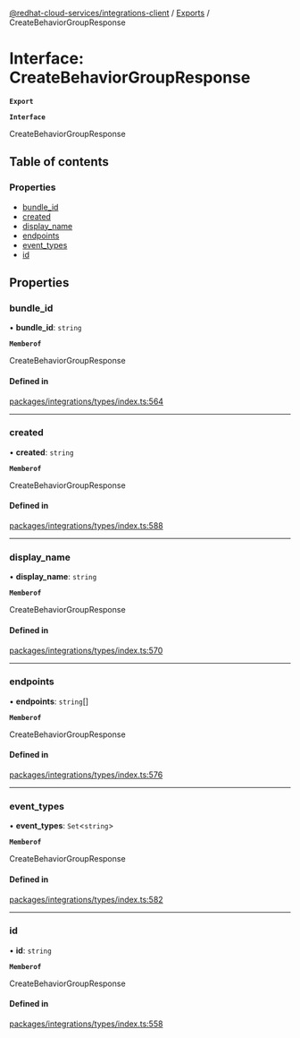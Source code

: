 [@redhat-cloud-services/integrations-client](../README.md) / [Exports](../modules.md) / CreateBehaviorGroupResponse

# Interface: CreateBehaviorGroupResponse

**`Export`**

**`Interface`**

CreateBehaviorGroupResponse

## Table of contents

### Properties

- [bundle\_id](CreateBehaviorGroupResponse.md#bundle_id)
- [created](CreateBehaviorGroupResponse.md#created)
- [display\_name](CreateBehaviorGroupResponse.md#display_name)
- [endpoints](CreateBehaviorGroupResponse.md#endpoints)
- [event\_types](CreateBehaviorGroupResponse.md#event_types)
- [id](CreateBehaviorGroupResponse.md#id)

## Properties

### bundle\_id

• **bundle\_id**: `string`

**`Memberof`**

CreateBehaviorGroupResponse

#### Defined in

[packages/integrations/types/index.ts:564](https://github.com/RedHatInsights/javascript-clients/blob/master/packages/integrations/types/index.ts#L564)

___

### created

• **created**: `string`

**`Memberof`**

CreateBehaviorGroupResponse

#### Defined in

[packages/integrations/types/index.ts:588](https://github.com/RedHatInsights/javascript-clients/blob/master/packages/integrations/types/index.ts#L588)

___

### display\_name

• **display\_name**: `string`

**`Memberof`**

CreateBehaviorGroupResponse

#### Defined in

[packages/integrations/types/index.ts:570](https://github.com/RedHatInsights/javascript-clients/blob/master/packages/integrations/types/index.ts#L570)

___

### endpoints

• **endpoints**: `string`[]

**`Memberof`**

CreateBehaviorGroupResponse

#### Defined in

[packages/integrations/types/index.ts:576](https://github.com/RedHatInsights/javascript-clients/blob/master/packages/integrations/types/index.ts#L576)

___

### event\_types

• **event\_types**: `Set`<`string`\>

**`Memberof`**

CreateBehaviorGroupResponse

#### Defined in

[packages/integrations/types/index.ts:582](https://github.com/RedHatInsights/javascript-clients/blob/master/packages/integrations/types/index.ts#L582)

___

### id

• **id**: `string`

**`Memberof`**

CreateBehaviorGroupResponse

#### Defined in

[packages/integrations/types/index.ts:558](https://github.com/RedHatInsights/javascript-clients/blob/master/packages/integrations/types/index.ts#L558)
